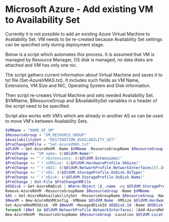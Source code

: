 # Microsoft Azure - Add existing VM to Availability Set

Currently it is not possible to add an existing Azure Virtual Machine to Availability Set. VM needs to be re-created because Availability Set settings can be specified only during deployment stage.

Below is a script which automates this process. It is assumed that VM is managed by Resource Manager, OS disk is managed, no data disks are attached and VM has only one nic.

The script gathers current information about Virtual Machine and saves it to txt file (Set-AzureVMAS.txt). It includes such fields as VM Name, Extensions, VM Size and NIC, Operating System and Disk information.

Then script re-creates Virtual Machine and sets needed Availability Set. $VMName, $ResourceGroup and $AvailabilitySet variables in a header of the script need to be specified.

Script also works with VM’s which are already in another AS so can be used to move VM's between Availability Sets.

```powershell
$VMName = "NAME_OF_VM"
$ResourceGroup = "VM_RESOURCE_GROUP"
$AvailabilitySet = "DESTINATION_AVAILABILITY_SET"
$PreChangeVMFile = "Set-AzureVMAS.txt"
$OldVM = Get-AzureRmVM -Name $VMName -ResourceGroupName $ResourceGroup
$PreChange += "VM name: $($OldVM.Name)"
$PreChange += "`r`nExtensions: $($OldVM.Extensions)"
$PreChange += "`r`nVMSize: $($OldVM.HardwareProfile.VmSize)"
$PreChange += "`r`nNIC: $($OldVM.NetworkProfile.NetworkInterfaces[0].Id)"
$PreChange += "`r`nOS: $($OldVM.StorageProfile.OsDisk.OsType)"
$PreChange += "`r`nDisk: $($OldVM.StorageProfile.OsDisk.Name)"
$PreChange | Out-File $PreChangeVMFile
$OSDisk = Get-AzureRmDisk | Where-Object {$_.name -eq $OldVM.StorageProfile.OsDisk.Name}
Remove-AzureRmVM -ResourceGroupName $ResourceGroup -Name $VMName
$AS = Get-AzureRmAvailabilitySet -ResourceGroupName $ResourceGroup -Name $AvailabilitySet
$NewVM = New-AzureRmVMConfig -VMName $OldVM.Name -VMSize $OldVM.HardwareProfile.VmSize -AvailabilitySetId $AS.Id
Set-AzureRmVMOSDisk -VM $NewVM -ManagedDiskId $OSDisk.Id -Name $OSDisk.Name -CreateOption Attach -Windows
foreach ($Net in $OldVM.NetworkProfile.NetworkInterfaces) {Add-AzureRmVMNetworkInterface -VM $NewVM -Id $Net.Id}
New-AzureRmVM -ResourceGroupName $ResourceGroup -Location $OldVM.Location -VM $NewVM -DisableBginfoExtension
```